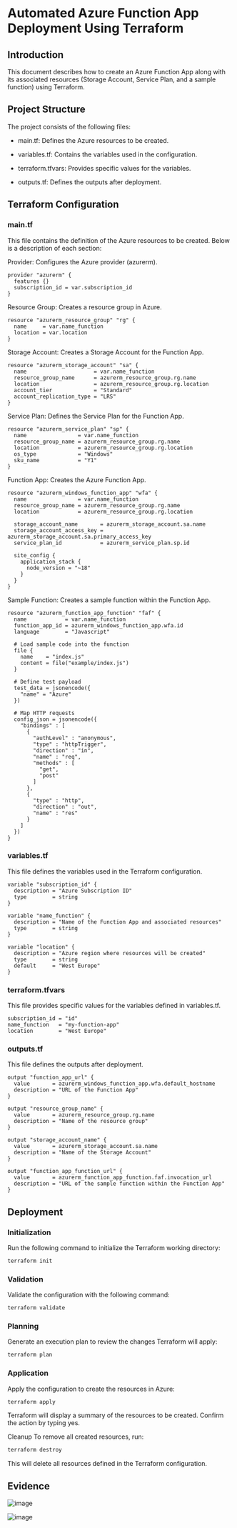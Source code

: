 # Automated Azure Function App Deployment Using Terraform
## Introduction
This document describes how to create an Azure Function App along with its associated resources (Storage Account, Service Plan, and a sample function) using Terraform.

## Project Structure
The project consists of the following files:

- main.tf: Defines the Azure resources to be created.

- variables.tf: Contains the variables used in the configuration.

- terraform.tfvars: Provides specific values for the variables.

- outputs.tf: Defines the outputs after deployment.

## Terraform Configuration
### main.tf
This file contains the definition of the Azure resources to be created. Below is a description of each section:

Provider: Configures the Azure provider (azurerm).
```hcl
provider "azurerm" {
  features {}
  subscription_id = var.subscription_id
}
```

Resource Group: Creates a resource group in Azure.
```hcl
resource "azurerm_resource_group" "rg" {
  name     = var.name_function
  location = var.location
}
```

Storage Account: Creates a Storage Account for the Function App.
```hcl
resource "azurerm_storage_account" "sa" {
  name                     = var.name_function
  resource_group_name      = azurerm_resource_group.rg.name
  location                 = azurerm_resource_group.rg.location
  account_tier             = "Standard"
  account_replication_type = "LRS"
}
```

Service Plan: Defines the Service Plan for the Function App.
```hcl
resource "azurerm_service_plan" "sp" {
  name                = var.name_function
  resource_group_name = azurerm_resource_group.rg.name
  location            = azurerm_resource_group.rg.location
  os_type             = "Windows"
  sku_name            = "Y1"
}
```

Function App: Creates the Azure Function App.
```hcl
resource "azurerm_windows_function_app" "wfa" {
  name                = var.name_function
  resource_group_name = azurerm_resource_group.rg.name
  location            = azurerm_resource_group.rg.location

  storage_account_name       = azurerm_storage_account.sa.name
  storage_account_access_key = azurerm_storage_account.sa.primary_access_key
  service_plan_id            = azurerm_service_plan.sp.id

  site_config {
    application_stack {
      node_version = "~18"
    }
  }
}
```

Sample Function: Creates a sample function within the Function App.
```hcl
resource "azurerm_function_app_function" "faf" {
  name            = var.name_function
  function_app_id = azurerm_windows_function_app.wfa.id
  language        = "Javascript"

  # Load sample code into the function
  file {
    name    = "index.js"
    content = file("example/index.js")
  }

  # Define test payload
  test_data = jsonencode({
    "name" = "Azure"
  })

  # Map HTTP requests
  config_json = jsonencode({
    "bindings" : [
      {
        "authLevel" : "anonymous",
        "type" : "httpTrigger",
        "direction" : "in",
        "name" : "req",
        "methods" : [
          "get",
          "post"
        ]
      },
      {
        "type" : "http",
        "direction" : "out",
        "name" : "res"
      }
    ]
  })
}
```

### variables.tf
This file defines the variables used in the Terraform configuration.

```hcl
variable "subscription_id" {
  description = "Azure Subscription ID"
  type        = string
}

variable "name_function" {
  description = "Name of the Function App and associated resources"
  type        = string
}

variable "location" {
  description = "Azure region where resources will be created"
  type        = string
  default     = "West Europe"
}
```

### terraform.tfvars
This file provides specific values for the variables defined in variables.tf.

```hcl
subscription_id = "id"
name_function   = "my-function-app"
location        = "West Europe"
```

### outputs.tf
This file defines the outputs after deployment.

```hcl
output "function_app_url" {
  value       = azurerm_windows_function_app.wfa.default_hostname
  description = "URL of the Function App"
}

output "resource_group_name" {
  value       = azurerm_resource_group.rg.name
  description = "Name of the resource group"
}

output "storage_account_name" {
  value       = azurerm_storage_account.sa.name
  description = "Name of the Storage Account"
}

output "function_app_function_url" {
  value       = azurerm_function_app_function.faf.invocation_url
  description = "URL of the sample function within the Function App"
}
```

## Deployment
### Initialization
Run the following command to initialize the Terraform working directory:

```bash
terraform init
```

### Validation
Validate the configuration with the following command:

```bash
terraform validate
```

### Planning
Generate an execution plan to review the changes Terraform will apply:

```bash
terraform plan
```

### Application
Apply the configuration to create the resources in Azure:

```bash
terraform apply
```
Terraform will display a summary of the resources to be created. Confirm the action by typing yes.

Cleanup
To remove all created resources, run:

```bash
terraform destroy
```

This will delete all resources defined in the Terraform configuration.

## Evidence

![image](https://github.com/user-attachments/assets/fa4efab9-1e1d-431a-9571-a72cac19cc19)

![image](https://github.com/user-attachments/assets/1e5e3fc7-559e-4477-bacf-4daad39417a9)

